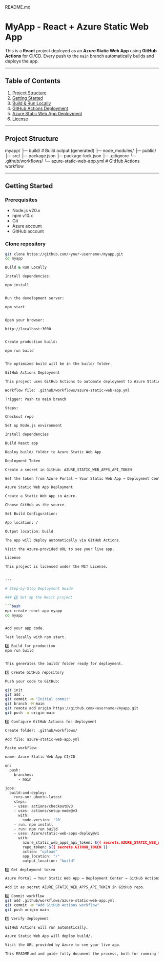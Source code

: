 README.md
# MyApp - React + Azure Static Web App

This is a **React** project deployed as an **Azure Static Web App** using **GitHub Actions** for CI/CD. Every push to the `main` branch automatically builds and deploys the app.

---

## Table of Contents

1. [Project Structure](#project-structure)
2. [Getting Started](#getting-started)
3. [Build & Run Locally](#build--run-locally)
4. [GitHub Actions Deployment](#github-actions-deployment)
5. [Azure Static Web App Deployment](#azure-static-web-app-deployment)
6. [License](#license)

---

## Project Structure



myapp/
├─ build/ # Build output (generated)
├─ node_modules/
├─ public/
├─ src/
├─ package.json
├─ package-lock.json
├─ .gitignore
└─ .github/workflows/
└─ azure-static-web-app.yml # GitHub Actions workflow


---

## Getting Started

### Prerequisites

- Node.js v20.x
- npm v10.x
- Git
- Azure account
- GitHub account

### Clone repository

```bash
git clone https://github.com/<your-username>/myapp.git
cd myapp

Build & Run Locally

Install dependencies:

npm install


Run the development server:

npm start


Open your browser:

http://localhost:3000


Create production build:

npm run build


The optimized build will be in the build/ folder.

GitHub Actions Deployment

This project uses GitHub Actions to automate deployment to Azure Static Web Apps:

Workflow file: .github/workflows/azure-static-web-app.yml

Trigger: Push to main branch

Steps:

Checkout repo

Set up Node.js environment

Install dependencies

Build React app

Deploy build/ folder to Azure Static Web App

Deployment Token

Create a secret in GitHub: AZURE_STATIC_WEB_APPS_API_TOKEN

Get the token from Azure Portal → Your Static Web App → Deployment Center → GitHub Actions → Generate token

Azure Static Web App Deployment

Create a Static Web App in Azure.

Choose GitHub as the source.

Set Build Configuration:

App location: /

Output location: build

The app will deploy automatically via GitHub Actions.

Visit the Azure-provided URL to see your live app.

License

This project is licensed under the MIT License.


---

# Step-by-Step Deployment Guide

### 1️⃣ Set up the React project

```bash
npx create-react-app myapp
cd myapp


Add your app code.

Test locally with npm start.

2️⃣ Build for production
npm run build


This generates the build/ folder ready for deployment.

3️⃣ Create GitHub repository

Push your code to GitHub:

git init
git add .
git commit -m "Initial commit"
git branch -M main
git remote add origin https://github.com/<username>/myapp.git
git push -u origin main

4️⃣ Configure GitHub Actions for deployment

Create folder: .github/workflows/

Add file: azure-static-web-app.yml

Paste workflow:

name: Azure Static Web App CI/CD

on:
  push:
    branches:
      - main

jobs:
  build-and-deploy:
    runs-on: ubuntu-latest
    steps:
    - uses: actions/checkout@v3
    - uses: actions/setup-node@v3
      with:
        node-version: '20'
    - run: npm install
    - run: npm run build
    - uses: Azure/static-web-apps-deploy@v1
      with:
        azure_static_web_apps_api_token: ${{ secrets.AZURE_STATIC_WEB_APPS_API_TOKEN }}
        repo_token: ${{ secrets.GITHUB_TOKEN }}
        action: "upload"
        app_location: "/"
        output_location: "build"

5️⃣ Get deployment token

Azure Portal → Your Static Web App → Deployment Center → GitHub Actions → Generate token

Add it as secret AZURE_STATIC_WEB_APPS_API_TOKEN in GitHub repo.

6️⃣ Commit workflow
git add .github/workflows/azure-static-web-app.yml
git commit -m "Add GitHub Actions workflow"
git push origin main

7️⃣ Verify deployment

GitHub Actions will run automatically.

Azure Static Web App will deploy build/.

Visit the URL provided by Azure to see your live app.

This README.md and guide fully document the process, both for running locally and deploying automatically.